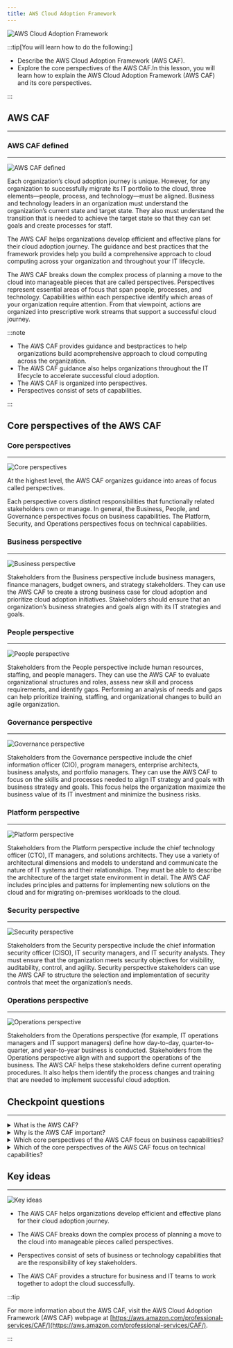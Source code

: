 ```yaml
---
title: AWS Cloud Adoption Framework
---
```

![AWS Cloud Adoption Framework](../../../assets/aws_architecture/aws_cloud_adoption_framework/intro.png)

:::tip[You will learn how to do the following:]

- Describe the AWS Cloud Adoption Framework (AWS CAF).
- Explore the core perspectives of the AWS CAF.In this lesson, you will learn how to explain the AWS Cloud Adoption Framework (AWS CAF) and its core perspectives.

:::

## AWS CAF

---

### AWS CAF defined

---

![AWS CAF defined](../../../assets/aws_architecture/aws_cloud_adoption_framework/aws_caf_defined.png)

Each organization’s cloud adoption journey is unique. However, for any organization to successfully migrate its IT portfolio to the cloud, three elements—people, process, and technology—must be aligned. Business and technology leaders in an organization must understand the organization’s current state and target state. They also must understand the transition that is needed to achieve the target state so that they can set goals and create processes for staff.

The AWS CAF helps organizations develop efficient and effective plans for their cloud adoption journey. The guidance and best practices that the framework provides help you build a comprehensive approach to cloud computing across your organization and throughout your IT lifecycle.

The AWS CAF breaks down the complex process of planning a move to the cloud into manageable pieces that are called perspectives. Perspectives represent essential areas of focus that span people, processes, and technology. Capabilities within each perspective identify which areas of your organization require attention. From that viewpoint, actions are organized into prescriptive work streams that support a successful cloud journey.

:::note

- The AWS CAF provides guidance and bestpractices to help organizations build acomprehensive approach to cloud computing across the organization.
- The AWS CAF guidance also helps organizations throughout the IT lifecycle to accelerate successful cloud adoption.
- The AWS CAF is organized into perspectives.
- Perspectives consist of sets of capabilities.

:::

## Core perspectives of the AWS CAF

### Core perspectives

---

![Core perspectives](../../../assets/aws_architecture/aws_cloud_adoption_framework/core_perspective.png)

At the highest level, the AWS CAF organizes guidance into areas of focus called perspectives.

Each perspective covers distinct responsibilities that functionally related stakeholders own or manage. In general, the Business, People, and Governance perspectives focus on business capabilities. The Platform, Security, and Operations perspectives focus on technical capabilities.

### Business perspective

---

![Business perspective](../../../assets/aws_architecture/aws_cloud_adoption_framework/business_perspective.png)

Stakeholders from the Business perspective include business managers, finance managers, budget owners, and strategy stakeholders. They can use the AWS CAF to create a strong business case for cloud adoption and prioritize cloud adoption initiatives. Stakeholders should ensure that an organization’s business strategies and goals align with its IT strategies and goals.

### People perspective

---

![People perspective](../../../assets/aws_architecture/aws_cloud_adoption_framework/people_persepctive.png)

Stakeholders from the People perspective include human resources, staffing, and people managers. They can use the AWS CAF to evaluate organizational structures and roles, assess new skill and process requirements, and identify gaps. Performing an analysis of needs and gaps can help prioritize training, staffing, and organizational changes to build an agile organization.

### Governance perspective

---

![Governance perspective](../../../assets/aws_architecture/aws_cloud_adoption_framework/governance_perspective.png)

Stakeholders from the Governance perspective include the chief information officer (CIO), program managers, enterprise architects, business analysts, and portfolio managers. They can use the AWS CAF to focus on the skills and processes needed to align IT strategy and goals with business strategy and goals. This focus helps the organization maximize the business value of its IT investment and minimize the business risks.

### Platform perspective

---

![Platform perspective](../../../assets/aws_architecture/aws_cloud_adoption_framework/platform_perspective.png)

Stakeholders from the Platform perspective include the chief technology officer (CTO), IT managers, and solutions architects. They use a variety of architectural dimensions and models to understand and communicate the nature of IT systems and their relationships. They must be able to describe the architecture of the target state environment in detail. The AWS CAF includes principles and patterns for implementing new solutions on the cloud and for migrating on-premises workloads to the cloud.

### Security perspective

---

![Security perspective](../../../assets/aws_architecture/aws_cloud_adoption_framework/security_perspective.png)

Stakeholders from the Security perspective include the chief information security officer (CISO), IT security managers, and IT security analysts. They must ensure that the organization meets security objectives for visibility, auditability, control, and agility. Security perspective stakeholders can use the AWS CAF to structure the selection and implementation of security controls that meet the organization’s needs.

### Operations perspective

---

![Operations perspective](../../../assets/aws_architecture/aws_cloud_adoption_framework/operation_perspective.png)

Stakeholders from the Operations perspective (for example, IT operations managers and IT support managers) define how day-to-day, quarter-to-quarter, and year-to-year business is conducted. Stakeholders from the Operations perspective align with and support the operations of the business. The AWS CAF helps these stakeholders define current operating procedures. It also helps them identify the process changes and training that are needed to implement successful cloud adoption.

## Checkpoint questions

---

<details>
<summary>What is the AWS CAF?</summary>

The AWS CAF is guidance that helps organizations develop efficient and effective plans for their cloud adoption journey.

</details>

<details>
<summary>Why is the AWS CAF important?</summary>

For any organization to successfully migrate its IT portfolio to the cloud, three elements—people, process, and technology—must be aligned. The AWS CAF provides guidance to support a successful migration to the cloud.

</details>

<details>
<summary>Which core perspectives of the AWS CAF focus on business capabilities?</summary>

Business, people, and governance focus on business capabilities.

</details>

<details>
<summary>Which of the core perspectives of the AWS CAF focus on technical capabilities?</summary>

Platform, security, and operations focus on technical capabilities.

</details>

## Key ideas

---

![Key ideas](../../../assets/aws_architecture/aws_cloud_adoption_framework/key_ideas.png)

- The AWS CAF helps organizations develop efficient and effective plans for their cloud adoption journey.

- The AWS CAF breaks down the complex process of planning a move to the cloud into manageable pieces called perspectives.

- Perspectives consist of sets of business or technology capabilities that are the responsibility of key stakeholders.

- The AWS CAF provides a structure for business and IT teams to work together to adopt the cloud successfully.

:::tip

For more information about the AWS CAF, visit the AWS Cloud Adoption Framework (AWS CAF) webpage at [https://aws.amazon.com/professional-services/CAF/](https://aws.amazon.com/professional-services/CAF/).

:::
